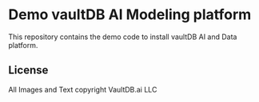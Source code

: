 # Demo vaultDB AI Modeling platform

This repository contains the demo code to install vaultDB AI and Data platform.

## License

All Images and Text copyright VaultDB.ai LLC
